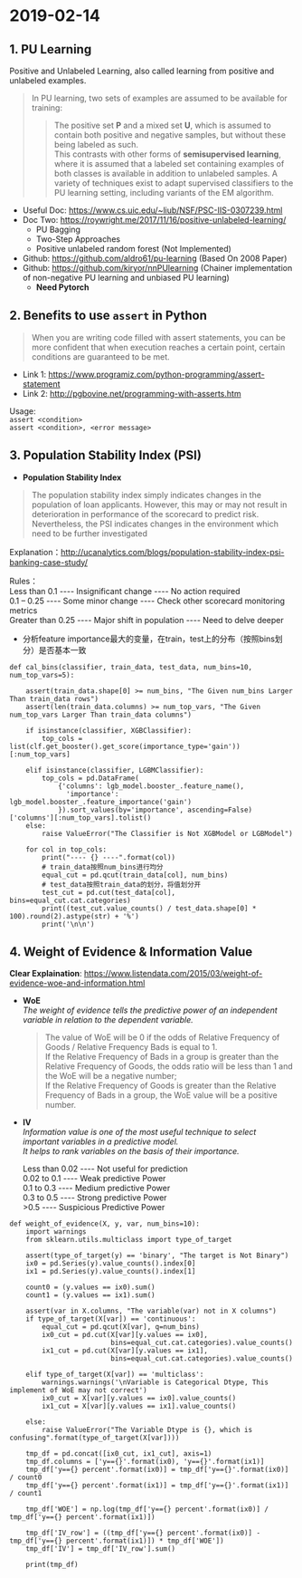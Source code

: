 # 2019-02-14
## 1. PU Learning  
Positive and Unlabeled Learning, also called learning from positive and unlabeled examples.  
> In PU learning, two sets of examples are assumed to be available for training:   
>> The positive set **P** and a mixed set **U**, which is assumed to contain both positive and negative samples, but without these being labeled as such.   
This contrasts with other forms of **semisupervised learning**, where it is assumed that a labeled set containing examples of both classes is available in addition to unlabeled samples. 
A variety of techniques exist to adapt supervised classifiers to the PU learning setting, including variants of the EM algorithm. 

- Useful Doc: https://www.cs.uic.edu/~liub/NSF/PSC-IIS-0307239.html  
- Doc Two: https://roywright.me/2017/11/16/positive-unlabeled-learning/  
  - PU Bagging
  - Two-Step Approaches
  - Positive unlabeled random forest (Not Implemented)
- Github: https://github.com/aldro61/pu-learning (Based On 2008 Paper)
- Github: https://github.com/kiryor/nnPUlearning (Chainer implementation of non-negative PU learning and unbiased PU learning)
  - **Need Pytorch**


## 2. Benefits to use `assert` in Python
>When you are writing code filled with assert statements, you can be more confident that when execution reaches a certain point, certain conditions are guaranteed to be met.

- Link 1: https://www.programiz.com/python-programming/assert-statement  
- Link 2: http://pgbovine.net/programming-with-asserts.htm  

> 
Usage:   
`assert <condition>`  
`assert <condition>, <error message>`  


## 3. Population Stability Index (PSI)
- **Population Stability Index**  
> The population stability index simply indicates changes in the population of loan applicants. However, this may or may not result in deterioration in performance of the scorecard to predict risk. Nevertheless, the PSI indicates changes in the environment which need to be further investigated  

  Explanation：http://ucanalytics.com/blogs/population-stability-index-psi-banking-case-study/
  
  Rules：  
  Less than 0.1	 ---- Insignificant change ----	  No action required  
  0.1 – 0.25	   ---- Some minor change	   ----   Check other scorecard monitoring metrics  
  Greater than 0.25	---- Major shift in population ---- Need to delve deeper  

- 分析feature importance最大的变量，在train，test上的分布（按照bins划分）是否基本一致
```
def cal_bins(classifier, train_data, test_data, num_bins=10, num_top_vars=5):
    
    assert(train_data.shape[0] >= num_bins, "The Given num_bins Larger Than train_data rows")
    assert(len(train_data.columns) >= num_top_vars, "The Given num_top_vars Larger Than train_data columns")
    
    if isinstance(classifier, XGBClassifier):
        top_cols = list(clf.get_booster().get_score(importance_type='gain'))[:num_top_vars]
        
    elif isinstance(classifier, LGBMClassifier):
        top_cols = pd.DataFrame(
            {'columns': lgb_model.booster_.feature_name(), 
              'importance': lgb_model.booster_.feature_importance('gain')
            }).sort_values(by='importance', ascending=False)['columns'][:num_top_vars].tolist()
    else:
        raise ValueError("The Classifier is Not XGBModel or LGBModel")
    
    for col in top_cols:
        print("---- {} ----".format(col))
        # train_data按照num_bins进行均分
        equal_cut = pd.qcut(train_data[col], num_bins)
        # test_data按照train_data的划分，将值划分开
        test_cut = pd.cut(test_data[col], bins=equal_cut.cat.categories)
        print((test_cut.value_counts() / test_data.shape[0] * 100).round(2).astype(str) + '%')
        print('\n\n')
```

## 4. Weight of Evidence & Information Value  
**Clear Explaination**: https://www.listendata.com/2015/03/weight-of-evidence-woe-and-information.html  
- **WoE**   
  _The weight of evidence tells the predictive power of an independent variable in relation to the dependent variable._
  > The value of WoE will be 0 if the odds of Relative Frequency of Goods / Relative Frequency Bads is equal to 1.   
If the Relative Frequency of Bads in a group is greater than the Relative Frequency of Goods, the odds ratio will be less than 1 and the WoE will be a negative number;   
If the Relative Frequency of Goods is greater than the Relative Frequency of Bads in a group, the WoE value will be a positive number.     

- **IV**  
_Information value is one of the most useful technique to select important variables in a predictive model.  
It helps to rank variables on the basis of their importance._  

  Less than 0.02 ----	Not useful for prediction  
  0.02 to 0.1 ----	Weak predictive Power  
  0.1 to 0.3 ----	Medium predictive Power  
  0.3 to 0.5 ----	Strong predictive Power  
  \>0.5	 ---- Suspicious Predictive Power  
```
def weight_of_evidence(X, y, var, num_bins=10):
    import warnings
    from sklearn.utils.multiclass import type_of_target
    
    assert(type_of_target(y) == 'binary', "The target is Not Binary") 
    ix0 = pd.Series(y).value_counts().index[0]
    ix1 = pd.Series(y).value_counts().index[1]
    
    count0 = (y.values == ix0).sum()
    count1 = (y.values == ix1).sum()
    
    assert(var in X.columns, "The variable(var) not in X columns")
    if type_of_target(X[var]) == 'continuous':
        equal_cut = pd.qcut(X[var], q=num_bins)
        ix0_cut = pd.cut(X[var][y.values == ix0], 
                         bins=equal_cut.cat.categories).value_counts()
        ix1_cut = pd.cut(X[var][y.values == ix1], 
                         bins=equal_cut.cat.categories).value_counts()
        
    elif type_of_target(X[var]) == 'multiclass':
        warnings.warnings('\nVariable is Categorical Dtype, This implement of WoE may not correct')
        ix0_cut = X[var][y.values == ix0].value_counts()
        ix1_cut = X[var][y.values == ix1].value_counts()
        
    else:
        raise ValueError("The Variable Dtype is {}, which is confusing".format(type_of_target(X[var])))
    
    tmp_df = pd.concat([ix0_cut, ix1_cut], axis=1)
    tmp_df.columns = ['y=={}'.format(ix0), 'y=={}'.format(ix1)]
    tmp_df['y=={} percent'.format(ix0)] = tmp_df['y=={}'.format(ix0)] / count0
    tmp_df['y=={} percent'.format(ix1)] = tmp_df['y=={}'.format(ix1)] / count1

    tmp_df['WOE'] = np.log(tmp_df['y=={} percent'.format(ix0)] / tmp_df['y=={} percent'.format(ix1)])
    
    tmp_df['IV_row'] = ((tmp_df['y=={} percent'.format(ix0)] - tmp_df['y=={} percent'.format(ix1)]) * tmp_df['WOE'])
    tmp_df['IV'] = tmp_df['IV_row'].sum()

    print(tmp_df)
  ```
